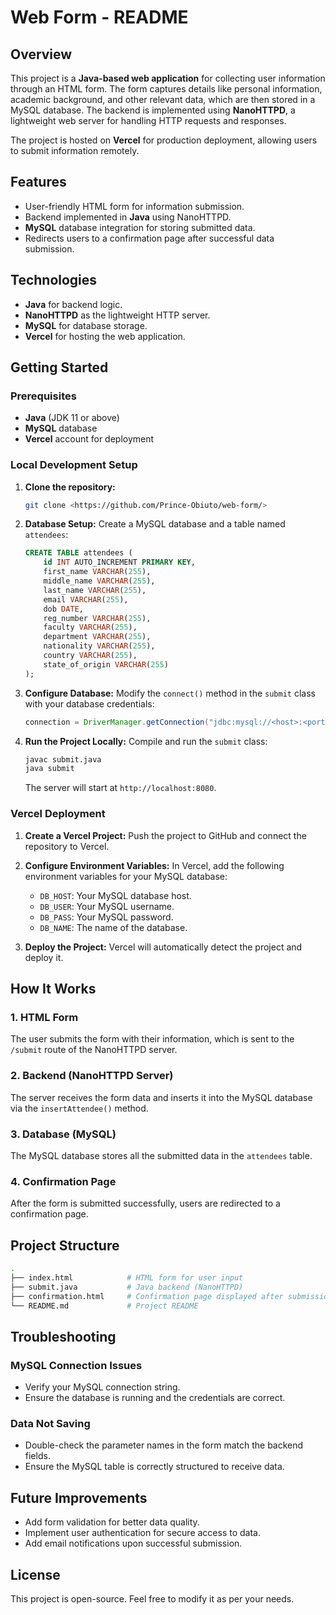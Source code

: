 # Web Form - README

## Overview

This project is a **Java-based web application** for collecting user information through an HTML form. The form captures details like personal information, academic background, and other relevant data, which are then stored in a MySQL database. The backend is implemented using **NanoHTTPD**, a lightweight web server for handling HTTP requests and responses.

The project is hosted on **Vercel** for production deployment, allowing users to submit information remotely. 

## Features
- User-friendly HTML form for information submission.
- Backend implemented in **Java** using NanoHTTPD.
- **MySQL** database integration for storing submitted data.
- Redirects users to a confirmation page after successful data submission.

## Technologies
- **Java** for backend logic.
- **NanoHTTPD** as the lightweight HTTP server.
- **MySQL** for database storage.
- **Vercel** for hosting the web application.

## Getting Started

### Prerequisites
- **Java** (JDK 11 or above)
- **MySQL** database
- **Vercel** account for deployment

### Local Development Setup
1. **Clone the repository:**
   ```bash
   git clone <https://github.com/Prince-Obiuto/web-form/>
   ```
2. **Database Setup:**
   Create a MySQL database and a table named `attendees`:
   ```sql
   CREATE TABLE attendees (
       id INT AUTO_INCREMENT PRIMARY KEY,
       first_name VARCHAR(255),
       middle_name VARCHAR(255),
       last_name VARCHAR(255),
       email VARCHAR(255),
       dob DATE,
       reg_number VARCHAR(255),
       faculty VARCHAR(255),
       department VARCHAR(255),
       nationality VARCHAR(255),
       country VARCHAR(255),
       state_of_origin VARCHAR(255)
   );
   ```
3. **Configure Database:**
   Modify the `connect()` method in the `submit` class with your database credentials:
   ```java
   connection = DriverManager.getConnection("jdbc:mysql://<host>:<port>/<database>", "<username>", "<password>");
   ```

4. **Run the Project Locally:**
   Compile and run the `submit` class:
   ```bash
   javac submit.java
   java submit
   ```
   The server will start at `http://localhost:8080`.

### Vercel Deployment

1. **Create a Vercel Project:**
   Push the project to GitHub and connect the repository to Vercel.
   
2. **Configure Environment Variables:**
   In Vercel, add the following environment variables for your MySQL database:
   - `DB_HOST`: Your MySQL database host.
   - `DB_USER`: Your MySQL username.
   - `DB_PASS`: Your MySQL password.
   - `DB_NAME`: The name of the database.

3. **Deploy the Project:**
   Vercel will automatically detect the project and deploy it.

## How It Works

### 1. HTML Form
   The user submits the form with their information, which is sent to the `/submit` route of the NanoHTTPD server.

### 2. Backend (NanoHTTPD Server)
   The server receives the form data and inserts it into the MySQL database via the `insertAttendee()` method.

### 3. Database (MySQL)
   The MySQL database stores all the submitted data in the `attendees` table.

### 4. Confirmation Page
   After the form is submitted successfully, users are redirected to a confirmation page.

## Project Structure

```bash
.
├── index.html            # HTML form for user input
├── submit.java           # Java backend (NanoHTTPD)
├── confirmation.html     # Confirmation page displayed after submission
└── README.md             # Project README
```

## Troubleshooting

### MySQL Connection Issues
   - Verify your MySQL connection string.
   - Ensure the database is running and the credentials are correct.

### Data Not Saving
   - Double-check the parameter names in the form match the backend fields.
   - Ensure the MySQL table is correctly structured to receive data.

## Future Improvements
- Add form validation for better data quality.
- Implement user authentication for secure access to data.
- Add email notifications upon successful submission.

## License
This project is open-source. Feel free to modify it as per your needs.
